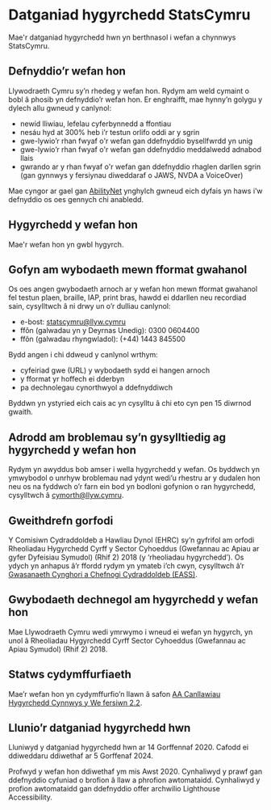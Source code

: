 # Datganiad hygyrchedd StatsCymru
Mae'r datganiad hygyrchedd hwn yn berthnasol i wefan a chynnwys StatsCymru.

## Defnyddio’r wefan hon
Llywodraeth Cymru sy’n rhedeg y wefan hon. Rydym am weld cymaint o bobl â phosib yn defnyddio’r wefan hon. Er
enghraifft, mae hynny’n golygu y dylech allu gwneud y canlynol:

 - newid lliwiau, lefelau cyferbynnedd a ffontiau
 - nesáu hyd at 300% heb i’r testun orlifo oddi ar y sgrin
 - gwe-lywio’r rhan fwyaf o'r wefan gan ddefnyddio bysellfwrdd yn unig
 - gwe-lywio’r rhan fwyaf o'r wefan gan ddefnyddio meddalwedd adnabod llais
 - gwrando ar y rhan fwyaf o'r wefan gan ddefnyddio rhaglen darllen sgrin (gan gynnwys y fersiynau diweddaraf o JAWS, NVDA a VoiceOver)

Mae cyngor ar gael gan [AbilityNet](https://mcmw.abilitynet.org.uk/) ynghylch gwneud eich dyfais yn haws i’w defnyddio
os oes gennych chi anabledd.

## Hygyrchedd y wefan hon
Mae'r wefan hon yn gwbl hygyrch.

## Gofyn am wybodaeth mewn fformat gwahanol
Os oes angen gwybodaeth arnoch ar y wefan hon mewn fformat gwahanol fel testun plaen, braille, IAP, print bras, hawdd ei
ddarllen neu recordiad sain, cysylltwch â ni drwy un o’r dulliau canlynol:

 - e-bost: [statscymru@llyw.cymru](mailto:statscymru@llyw.cymru)
 - ffôn (galwadau yn y Deyrnas Unedig): 0300 0604400
 - ffôn (galwadau rhyngwladol): (+44) 1443 845500

Bydd angen i chi ddweud y canlynol wrthym:

 - cyfeiriad gwe (URL) y wybodaeth sydd ei hangen arnoch
 - y fformat yr hoffech ei dderbyn
 - pa dechnolegau cynorthwyol a ddefnyddiwch

Byddwn yn ystyried eich cais ac yn cysylltu â chi eto cyn pen 15 diwrnod gwaith.

## Adrodd am broblemau sy’n gysylltiedig ag hygyrchedd y wefan hon
Rydym yn awyddus bob amser i wella hygyrchedd y wefan. Os byddwch yn ymwybodol o unrhyw broblemau nad ydynt wedi’u
rhestru ar y dudalen hon neu os na fyddwch o’r farn ein bod yn bodloni gofynion o ran hygyrchedd, cysylltwch â
[cymorth@llyw.cymru](mailto:cymorth@llyw.cymru).

## Gweithdrefn gorfodi
Y Comisiwn Cydraddoldeb a Hawliau Dynol (EHRC) sy’n gyfrifol am orfodi Rheoliadau Hygyrchedd Cyrff y Sector Cyhoeddus
(Gwefannau ac Apiau ar gyfer Dyfeisiau Symudol) (Rhif 2) 2018 (y ‘rheoliadau hygyrchedd’). Os ydych yn anhapus â’r
ffordd rydym yn ymateb i’ch cwyn, cysylltwch â’r
[Gwasanaeth Cynghori a Chefnogi Cydraddoldeb (EASS)](https://www.equalityadvisoryservice.com/).

## Gwybodaeth dechnegol am hygyrchedd y wefan hon
Mae Llywodraeth Cymru wedi ymrwymo i wneud ei wefan yn hygyrch, yn unol â Rheoliadau Hygyrchedd Cyrff Sector Cyhoeddus
(Gwefannau ac Apiau Symudol) (Rhif 2) 2018.

## Statws cydymffurfiaeth
Mae’r wefan hon yn cydymffurfio’n llawn â safon
[AA Canllawiau Hygyrchedd Cynnwys y We fersiwn 2.2](https://www.w3.org/TR/WCAG22/).

## Llunio’r datganiad hygyrchedd hwn
Lluniwyd y datganiad hygyrchedd hwn ar 14 Gorffennaf 2020. Cafodd ei ddiweddaru ddiwethaf ar 5 Gorffenaf 2024.

Profwyd y wefan hon ddiwethaf ym mis Awst 2020. Cynhaliwyd y prawf gan ddefnyddio cyfuniad o brofion â llaw a phrofion
awtomataidd. Cynhaliwyd y profion awtomataidd gan ddefnyddio offer archwilio Lighthouse Accessibility.
